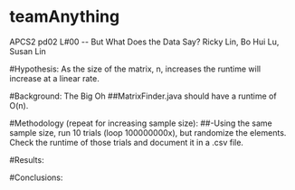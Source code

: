 # teamAnything
APCS2 pd02
L#00 -- But What Does the Data Say? 
Ricky Lin, Bo Hui Lu, Susan Lin 

#Hypothesis: As the size of the matrix, n, increases the runtime will increase at a linear rate.

#Background: The Big Oh
##MatrixFinder.java should have a runtime of O(n).  

#Methodology (repeat for increasing sample size):
##-Using the same sample size, run 10 trials (loop 100000000x), but randomize the elements. Check the runtime of those trials and document it in a .csv file.

#Results:

#Conclusions: 